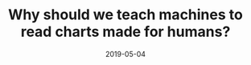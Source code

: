 ---
title: 'Why should we teach machines to read charts made for humans?'
collection: publications
permalink: /publication/2019-why-should-we
excerpt: ''
date: 2019-05-04
venue: 'CHI Human-Centered Machine Learning Perspectives Workshop'
paperurl: 'https://jorgehpo.github.io/files/chi2019_workshop_ML_Evaluate_Vis.pdf'
authors: 'Ono, J. P., Hong, R. S., Silva, C. T., Freire, J.'
---
